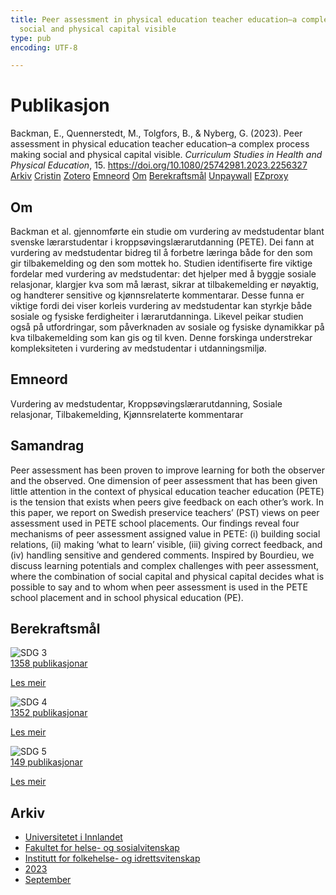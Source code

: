 ```yaml
---
title: Peer assessment in physical education teacher education–a complex process making
  social and physical capital visible
type: pub
encoding: UTF-8

---
```

<h1>Publikasjon</h1>
<article id="csl-bib-container-2PQE4HVX" class="csl-bib-container">
  <div class="csl-bib-body"> <div class="csl-entry">Backman, E., Quennerstedt, M., Tolgfors, B., &#38; Nyberg, G. (2023). Peer assessment in physical education teacher education–a complex process making social and physical capital visible. <i>Curriculum Studies in Health and Physical Education</i>, 15. <a href="https://doi.org/10.1080/25742981.2023.2256327">https://doi.org/10.1080/25742981.2023.2256327</a></div> </div>
  <div class="csl-bib-buttons">
    <a href="#taxonomy-article-2PQE4HVX" alt="archive" class="csl-bib-button">Arkiv</a>
    <a href="https://app.cristin.no/results/show.jsf?id=2177806" alt="Cristin" class="csl-bib-button">Cristin</a>
    <a href="http://zotero.org/groups/5881554/items/2PQE4HVX" alt="Zotero" class="csl-bib-button">Zotero</a>
    <a href="#keywords-article-2PQE4HVX" alt="keywords" class="csl-bib-button">Emneord</a>
    <a href="#about-article-2PQE4HVX" alt="about_pub" class="csl-bib-button">Om</a>
    <a href="#sdg-article-2PQE4HVX" alt="sdg" class="csl-bib-button">Berekraftsmål</a>
    <a href="https://www.tandfonline.com/doi/pdf/10.1080/25742981.2023.2256327?needAccess=true" alt="Unpaywall" class="csl-bib-button">Unpaywall</a>
    <a href="https://www.tandfonline.com/doi/pdf/10.1080/25742981.2023.2256327?needAccess=true" alt="EZproxy" class="csl-bib-button">EZproxy</a>
  </div>
  <div id="csl-bib-meta-container-2PQE4HVX"></div>
</article>
<div id="csl-bib-meta-2PQE4HVX" class="csl-bib-meta">
  <article id="about-article-2PQE4HVX" class="about_pub-article">
    <h1>Om</h1>
    Backman et al. gjennomførte ein studie om vurdering av medstudentar blant svenske lærarstudentar i kroppsøvingslærarutdanning (PETE). Dei fann at vurdering av medstudentar bidreg til å forbetre læringa både for den som gir tilbakemelding og den som mottek ho. Studien identifiserte fire viktige fordelar med vurdering av medstudentar: det hjelper med å byggje sosiale relasjonar, klargjer kva som må lærast, sikrar at tilbakemelding er nøyaktig, og handterer sensitive og kjønnsrelaterte kommentarar. Desse funna er viktige fordi dei viser korleis vurdering av medstudentar kan styrkje både sosiale og fysiske ferdigheiter i lærarutdanninga. Likevel peikar studien også på utfordringar, som påverknaden av sosiale og fysiske dynamikkar på kva tilbakemelding som kan gis og til kven. Denne forskinga understrekar kompleksiteten i vurdering av medstudentar i utdanningsmiljø.
  </article>
  <article id="keywords-article-2PQE4HVX" class="keywords-article">
    <h1>Emneord</h1>
    Vurdering av medstudentar, Kroppsøvingslærarutdanning, Sosiale relasjonar, Tilbakemelding, Kjønnsrelaterte kommentarar
  </article>
  <article id="abstract-article-2PQE4HVX" class="abstract-article">
    <h1>Samandrag</h1>
    Peer assessment has been proven to improve learning for both the observer and the observed. One dimension of peer assessment that has been given little attention in the context of physical education teacher education (PETE) is the tension that exists when peers give feedback on each other’s work. In this paper, we report on Swedish preservice teachers’ (PST) views on peer assessment used in PETE school placements. Our findings reveal four mechanisms of peer assessment assigned value in PETE: (i) building social relations, (ii) making ‘what to learn’ visible, (iii) giving correct feedback, and (iv) handling sensitive and gendered comments. Inspired by Bourdieu, we discuss learning potentials and complex challenges with peer assessment, where the combination of social capital and physical capital decides what is possible to say and to whom when peer assessment is used in the PETE school placement and in school physical education (PE).
  </article>
  <article id="sdg-article-2PQE4HVX" class="sdg-article">
    <h1>Berekraftsmål</h1>
    <div class="sdg-container"><div id="sdg3" class="sdg">
        <img src="{{< params subfolder >}}images/sdg/sdg03_nn.png" class="image" alt="SDG 3">
        <div class="sdg-overlay">
          <a href="{{< params subfolder >}}nn/archive/?sdg=3#archive" class="sdg-publication-count"><span>1358</span> publikasjonar</a>
          <p><a href="https://fn.no/om-fn/fns-baerekraftsmaal/god-helse-og-livskvalitet?lang=nno-NO" class="sdg-read-more">Les meir</a></p>
        </div>
      </div> <div id="sdg4" class="sdg">
        <img src="{{< params subfolder >}}images/sdg/sdg04_nn.png" class="image" alt="SDG 4">
        <div class="sdg-overlay">
          <a href="{{< params subfolder >}}nn/archive/?sdg=4#archive" class="sdg-publication-count"><span>1352</span> publikasjonar</a>
          <p><a href="https://fn.no/om-fn/fns-baerekraftsmaal/god-utdanning?lang=nno-NO" class="sdg-read-more">Les meir</a></p>
        </div>
      </div> <div id="sdg5" class="sdg">
        <img src="{{< params subfolder >}}images/sdg/sdg05_nn.png" class="image" alt="SDG 5">
        <div class="sdg-overlay">
          <a href="{{< params subfolder >}}nn/archive/?sdg=5#archive" class="sdg-publication-count"><span>149</span> publikasjonar</a>
          <p><a href="https://fn.no/om-fn/fns-baerekraftsmaal/likestilling-mellom-kjoennene?lang=nno-NO" class="sdg-read-more">Les meir</a></p>
        </div>
      </div></div>
  </article>
  <article id="taxonomy-article-2PQE4HVX" class="taxonomy-article">
    <h1>Arkiv</h1>
    <ul>
      <li><a href="{{< params subfolder >}}nn/archive/?key=3DCRN523">Universitetet i Innlandet</a></li>
      <li><a href="{{< params subfolder >}}nn/archive/?key=IDKFS3MX">Fakultet for helse- og sosialvitenskap</a></li>
      <li><a href="{{< params subfolder >}}nn/archive/?key=FJXE3Z8X">Institutt for folkehelse- og idrettsvitenskap</a></li>
      <li><a href="{{< params subfolder >}}nn/archive/?key=5HKEZMYN">2023</a></li>
      <li><a href="{{< params subfolder >}}nn/archive/?key=WN3KVKCV">September</a></li>
    </ul>
  </article>
</div>
